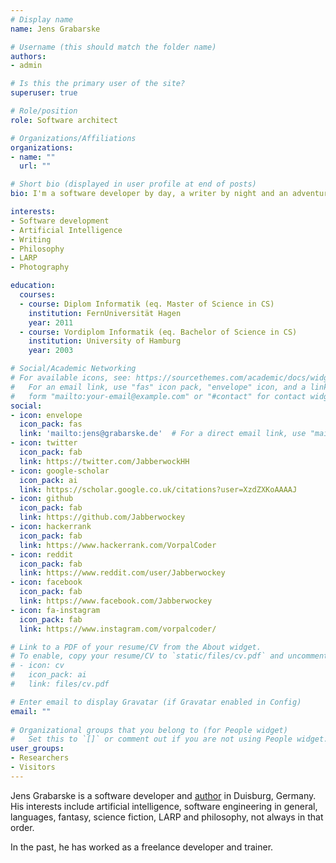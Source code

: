 ```yaml
---
# Display name
name: Jens Grabarske

# Username (this should match the folder name)
authors:
- admin

# Is this the primary user of the site?
superuser: true

# Role/position
role: Software architect

# Organizations/Affiliations
organizations:
- name: ""
  url: ""

# Short bio (displayed in user profile at end of posts)
bio: I'm a software developer by day, a writer by night and an adventurer in my spare time.

interests:
- Software development
- Artificial Intelligence
- Writing
- Philosophy
- LARP
- Photography

education:
  courses:
  - course: Diplom Informatik (eq. Master of Science in CS)
    institution: FernUniversität Hagen
    year: 2011
  - course: Vordiplom Informatik (eq. Bachelor of Science in CS)
    institution: University of Hamburg
    year: 2003

# Social/Academic Networking
# For available icons, see: https://sourcethemes.com/academic/docs/widgets/#icons
#   For an email link, use "fas" icon pack, "envelope" icon, and a link in the
#   form "mailto:your-email@example.com" or "#contact" for contact widget.
social:
- icon: envelope
  icon_pack: fas
  link: 'mailto:jens@grabarske.de'  # For a direct email link, use "mailto:test@example.org".
- icon: twitter
  icon_pack: fab
  link: https://twitter.com/JabberwockHH
- icon: google-scholar
  icon_pack: ai
  link: https://scholar.google.co.uk/citations?user=XzdZXKoAAAAJ
- icon: github
  icon_pack: fab
  link: https://github.com/Jabberwockey
- icon: hackerrank
  icon_pack: fab
  link: https://www.hackerrank.com/VorpalCoder
- icon: reddit
  icon_pack: fab
  link: https://www.reddit.com/user/Jabberwockey
- icon: facebook
  icon_pack: fab
  link: https://www.facebook.com/Jabberwockey
- icon: fa-instagram
  icon_pack: fab
  link: https://www.instagram.com/vorpalcoder/

# Link to a PDF of your resume/CV from the About widget.
# To enable, copy your resume/CV to `static/files/cv.pdf` and uncomment the lines below.  
# - icon: cv
#   icon_pack: ai
#   link: files/cv.pdf

# Enter email to display Gravatar (if Gravatar enabled in Config)
email: ""
  
# Organizational groups that you belong to (for People widget)
#   Set this to `[]` or comment out if you are not using People widget.  
user_groups:
- Researchers
- Visitors
---
```


Jens Grabarske is a software developer and [author](https://stories.grabarske.de/) in Duisburg, Germany. His interests include artificial intelligence,
software engineering in general, languages, fantasy, science fiction, LARP and philosophy, not always in that order.

In the past, he has worked as a freelance developer and trainer.
